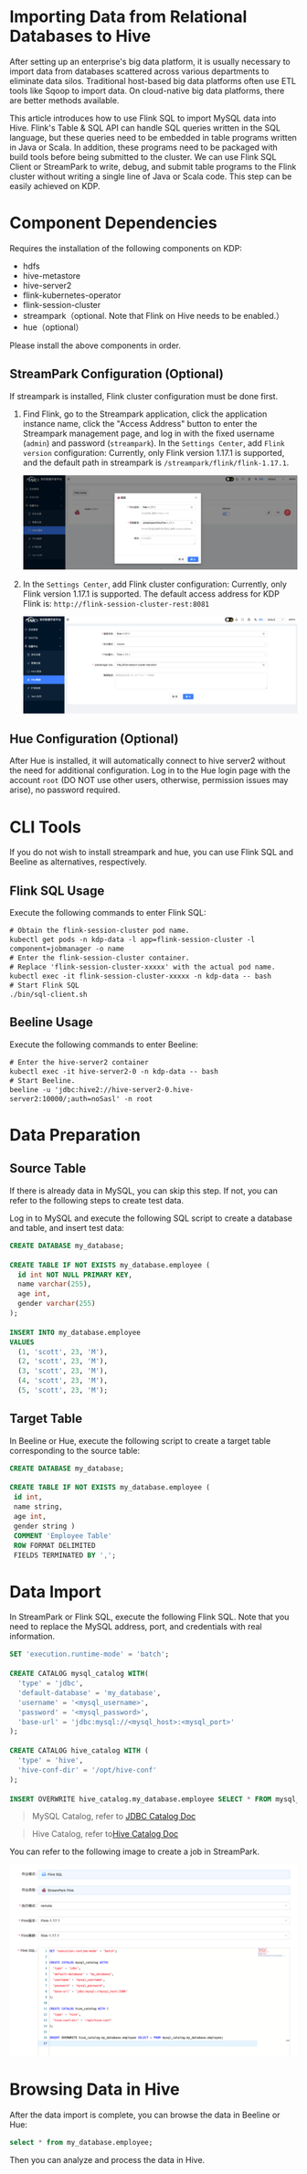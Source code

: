 # Importing Data from Relational Databases to Hive

After setting up an enterprise's big data platform, it is usually necessary to import data from databases scattered across various departments to eliminate data silos. Traditional host-based big data platforms often use ETL tools like Sqoop to import data. On cloud-native big data platforms, there are better methods available.

This article introduces how to use Flink SQL to import MySQL data into Hive. Flink's Table & SQL API can handle SQL queries written in the SQL language, but these queries need to be embedded in table programs written in Java or Scala. In addition, these programs need to be packaged with build tools before being submitted to the cluster. We can use Flink SQL Client or StreamPark to write, debug, and submit table programs to the Flink cluster without writing a single line of Java or Scala code. This step can be easily achieved on KDP.

# Component Dependencies

Requires the installation of the following components on KDP:

- hdfs
- hive-metastore
- hive-server2
- flink-kubernetes-operator
- flink-session-cluster
- streampark（optional. Note that Flink on Hive needs to be enabled.）
- hue（optional）

Please install the above components in order.

## StreamPark Configuration (Optional)

If streampark is installed, Flink cluster configuration must be done first.

1. Find Flink, go to the Streampark application, click the application instance name, click the "Access Address" button to enter the Streampark management page, and log in with the fixed username (`admin`) and password (`streampark`).
   In the `Settings Center`, add `Flink version` configuration: Currently, only Flink version 1.17.1 is supported, and the default path in streampark is `/streampark/flink/flink-1.17.1`.

   ![img.png](./images/flink-streampark-flink-version.png)

2. In the `Settings Center`, add Flink cluster configuration: Currently, only Flink version 1.17.1 is supported. The default access address for KDP Flink is: `http://flink-session-cluster-rest:8081`

   ![img.png](./images/flink-streampark-flink-cluster.png)

## Hue Configuration (Optional)


After Hue is installed, it will automatically connect to hive server2 without the need for additional configuration. Log in to the Hue login page with the account `root` (DO NOT use other users, otherwise, permission issues may arise), no password required.

# CLI Tools

If you do not wish to install streampark and hue, you can use Flink SQL and Beeline as alternatives, respectively.

## Flink SQL Usage

Execute the following commands to enter Flink SQL:

```shell
# Obtain the flink-session-cluster pod name.
kubectl get pods -n kdp-data -l app=flink-session-cluster -l component=jobmanager -o name
# Enter the flink-session-cluster container.
# Replace 'flink-session-cluster-xxxxx' with the actual pod name.
kubectl exec -it flink-session-cluster-xxxxx -n kdp-data -- bash
# Start Flink SQL
./bin/sql-client.sh
```

## Beeline Usage

Execute the following commands to enter Beeline:

```shell
# Enter the hive-server2 container
kubectl exec -it hive-server2-0 -n kdp-data -- bash
# Start Beeline.
beeline -u 'jdbc:hive2://hive-server2-0.hive-server2:10000/;auth=noSasl' -n root
```

# Data Preparation

## Source Table

If there is already data in MySQL, you can skip this step. If not, you can refer to the following steps to create test data.

Log in to MySQL and execute the following SQL script to create a database and table, and insert test data:

```sql
CREATE DATABASE my_database;

CREATE TABLE IF NOT EXISTS my_database.employee (
  id int NOT NULL PRIMARY KEY,
  name varchar(255),
  age int,
  gender varchar(255)
);

INSERT INTO my_database.employee
VALUES
  (1, 'scott', 23, 'M'),
  (2, 'scott', 23, 'M'),
  (3, 'scott', 23, 'M'),
  (4, 'scott', 23, 'M'),
  (5, 'scott', 23, 'M');
```

## Target Table

In Beeline or Hue, execute the following script to create a target table corresponding to the source table:

```sql
CREATE DATABASE my_database;

CREATE TABLE IF NOT EXISTS my_database.employee (
 id int,
 name string,
 age int,
 gender string )
 COMMENT 'Employee Table'
 ROW FORMAT DELIMITED
 FIELDS TERMINATED BY ',';
```

# Data Import

In StreamPark or Flink SQL, execute the following Flink SQL. Note that you need to replace the MySQL address, port, and credentials with real information.

```sql
SET 'execution.runtime-mode' = 'batch';

CREATE CATALOG mysql_catalog WITH(
  'type' = 'jdbc',
  'default-database' = 'my_database',
  'username' = '<mysql_username>',
  'password' = '<mysql_password>',
  'base-url' = 'jdbc:mysql://<mysql_host>:<mysql_port>'
);

CREATE CATALOG hive_catalog WITH (
  'type' = 'hive',
  'hive-conf-dir' = '/opt/hive-conf'
);

INSERT OVERWRITE hive_catalog.my_database.employee SELECT * FROM mysql_catalog.my_database.employee;
```

> MySQL Catalog, refer to [JDBC Catalog Doc](https://nightlies.apache.org/flink/flink-docs-release-1.17/zh/docs/connectors/table/jdbc/#jdbc-catalog-的使用)

> Hive Catalog, refer to[Hive Catalog Doc](https://nightlies.apache.org/flink/flink-docs-release-1.17/zh/docs/connectors/table/hive/overview/#连接到hive)

You can refer to the following image to create a job in StreamPark.

![img.png](./images/flink-streampark-mysql-to-hive.png)

# Browsing Data in Hive

After the data import is complete, you can browse the data in Beeline or Hue:

```sql
select * from my_database.employee;
```

Then you can analyze and process the data in Hive.

